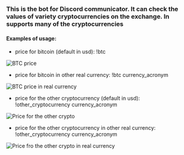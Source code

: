 ### This is the bot for Discord communicator. It can check the values of variety cryptocurrencies on the exchange. In supports many of the cryptocurrencies

#### Examples of usage:

- price for bitcoin (default in usd): !btc

![BTC price](https://i.imgur.com/gXfciZI.png)

- price for bitcoin in other real currency: !btc currency_acronym

![BTC price in real currency](https://i.imgur.com/EBEzdCV.png)

- price for the other cryptocurrency (default in usd): !other_cryptocurrency currency_acronym

![Price for the other crypto](https://i.imgur.com/A9FRgxC.png)

- price for the other cryptocurrency in other real currency: !other_cryptocurrency currency_acronym

![Price fro the other crypto in real currency](https://i.imgur.com/QznpfUy.png)